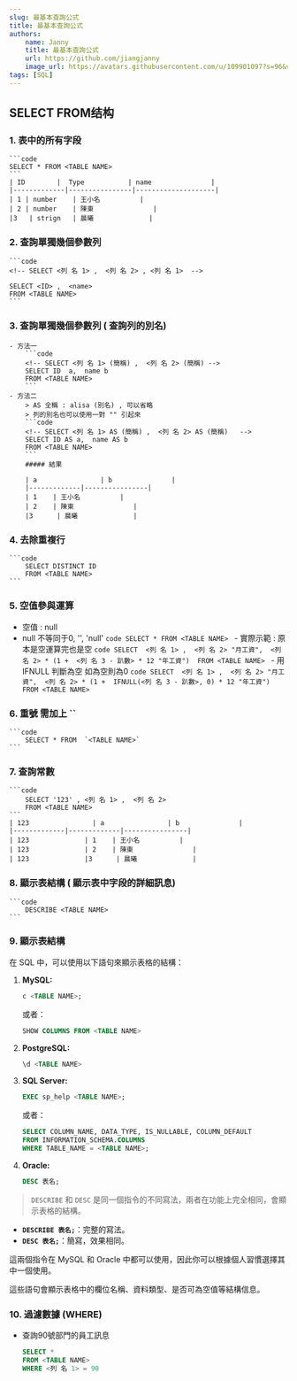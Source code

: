 ```yaml
---
slug: 最基本查詢公式
title: 最基本查詢公式
authors:
    name: Janny
    title: 最基本查詢公式
    url: https://github.com/jiangjanny
    image_url: https://avatars.githubusercontent.com/u/109901097?s=96&v=4
tags: [SQL]
---
```


## SELECT FROM结构

### 1. 表中的所有字段
    ```code
    SELECT * FROM <TABLE NAME>
    ```
    | ID        |  Type           | name               |
    |-------------|----------------|--------------------|
    | 1 | number    | 王小名          |
    | 2 | number    | 陳東               |
    |3   | strign   | 晨曦              |

### 2. 查詢單獨幾個參數列 
    ```code
    <!-- SELECT <列 名 1> ,  <列 名 2> , <列 名 1>  -->

    SELECT <ID> ,  <name> 
    FROM <TABLE NAME>
    ```

### 3. 查詢單獨幾個參數列 ( 查詢列的別名)
    - 方法一   
        ```code
        <!-- SELECT <列 名 1> (簡稱) ,  <列 名 2> (簡稱) -->
        SELECT ID  a,  name b
        FROM <TABLE NAME>
        ```
    - 方法二 
        > AS 全稱 : alisa (別名) , 可以省略
        > 列的別名也可以使用一對 "" 引起來
        ```code
        <!-- SELECT <列 名 1> AS (簡稱) ,  <列 名 2> AS (簡稱)   -->
        SELECT ID AS a,  name AS b
        FROM <TABLE NAME>
        ```
        ##### 結果

        | a                | b               |
        |-------------|----------------|
        | 1    | 王小名          |
        | 2    | 陳東               |
        |3      | 晨曦              |

### 4. 去除重複行
    ```code
        SELECT DISTINCT ID
        FROM <TABLE NAME>
    ```

### 5. 空值參與運算
   - 空值 : null
   - null 不等同于0, '', 'null'
    ```code
        SELECT * FROM <TABLE NAME>
    ```
    - 實際示範 : 原本是空運算完也是空
    ```code
        SELECT  <列 名 1> ,  <列 名 2> "月工資",  <列 名 2> * (1 +  <列 名 3 - 趴數> * 12 "年工資") 
        FROM <TABLE NAME>
    ```
    - 用 IFNULL 判斷為空 如為空則為0
    ```code
        SELECT  <列 名 1> ,  <列 名 2> "月工資",  <列 名 2> * (1 +  IFNULL(<列 名 3 - 趴數>, 0) * 12 "年工資") 
        FROM <TABLE NAME>
    ```

### 6. 重號 需加上 `` 
    ```code
        SELECT * FROM  `<TABLE NAME>`
    ```

### 7. 查詢常數 
    ```code
        SELECT '123' , <列 名 1> ,  <列 名 2>  
        FROM <TABLE NAME>
    ```
    | 123                | a                | b               |
    |-------------|-------------|----------------|
    | 123              | 1    | 王小名          |
    | 123              | 2    | 陳東               |
    | 123              |3      | 晨曦              |


### 8. 顯示表結構 ( 顯示表中字段的詳細訊息)
    ```code
        DESCRIBE <TABLE NAME>
    ```

### 9. 顯示表結構
在 SQL 中，可以使用以下語句來顯示表格的結構：

1. **MySQL:**

   ```sql
   c <TABLE NAME>;
   ```

   或者：

   ```sql
   SHOW COLUMNS FROM <TABLE NAME>
   ```

2. **PostgreSQL:**

   ```sql
   \d <TABLE NAME>
   ```

3. **SQL Server:**

   ```sql
   EXEC sp_help <TABLE NAME>;
   ```

   或者：

   ```sql
   SELECT COLUMN_NAME, DATA_TYPE, IS_NULLABLE, COLUMN_DEFAULT
   FROM INFORMATION_SCHEMA.COLUMNS
   WHERE TABLE_NAME = <TABLE NAME>;
   ```

4. **Oracle:**

   ```sql
   DESC 表名;
   ```

> `DESCRIBE` 和 `DESC` 是同一個指令的不同寫法，兩者在功能上完全相同，會顯示表格的結構。

- **`DESCRIBE 表名;`**：完整的寫法。
- **`DESC 表名;`**：簡寫，效果相同。

這兩個指令在 MySQL 和 Oracle 中都可以使用，因此你可以根據個人習慣選擇其中一個使用。

這些語句會顯示表格中的欄位名稱、資料類型、是否可為空值等結構信息。


### 10. 過濾數據 (WHERE)
  - 查詢90號部門的員工訊息
    ```sql
    SELECT *
    FROM <TABLE NAME>
    WHERE <列 名 1> = 90  
    ```